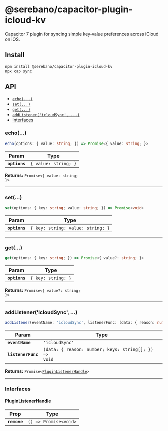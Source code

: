 # @serebano/capacitor-plugin-icloud-kv

Capacitor 7 plugin for syncing simple key‑value preferences across iCloud on iOS.

## Install

```bash
npm install @serebano/capacitor-plugin-icloud-kv
npx cap sync
```

## API

<docgen-index>

* [`echo(...)`](#echo)
* [`set(...)`](#set)
* [`get(...)`](#get)
* [`addListener('icloudSync', ...)`](#addlistenericloudsync-)
* [Interfaces](#interfaces)

</docgen-index>

<docgen-api>
<!--Update the source file JSDoc comments and rerun docgen to update the docs below-->

### echo(...)

```typescript
echo(options: { value: string; }) => Promise<{ value: string; }>
```

| Param         | Type                            |
| ------------- | ------------------------------- |
| **`options`** | <code>{ value: string; }</code> |

**Returns:** <code>Promise&lt;{ value: string; }&gt;</code>

--------------------


### set(...)

```typescript
set(options: { key: string; value: string; }) => Promise<void>
```

| Param         | Type                                         |
| ------------- | -------------------------------------------- |
| **`options`** | <code>{ key: string; value: string; }</code> |

--------------------


### get(...)

```typescript
get(options: { key: string; }) => Promise<{ value?: string; }>
```

| Param         | Type                          |
| ------------- | ----------------------------- |
| **`options`** | <code>{ key: string; }</code> |

**Returns:** <code>Promise&lt;{ value?: string; }&gt;</code>

--------------------


### addListener('icloudSync', ...)

```typescript
addListener(eventName: 'icloudSync', listenerFunc: (data: { reason: number; keys: string[]; }) => void) => Promise<PluginListenerHandle>
```

| Param              | Type                                                                |
| ------------------ | ------------------------------------------------------------------- |
| **`eventName`**    | <code>'icloudSync'</code>                                           |
| **`listenerFunc`** | <code>(data: { reason: number; keys: string[]; }) =&gt; void</code> |

**Returns:** <code>Promise&lt;<a href="#pluginlistenerhandle">PluginListenerHandle</a>&gt;</code>

--------------------


### Interfaces


#### PluginListenerHandle

| Prop         | Type                                      |
| ------------ | ----------------------------------------- |
| **`remove`** | <code>() =&gt; Promise&lt;void&gt;</code> |

</docgen-api>
